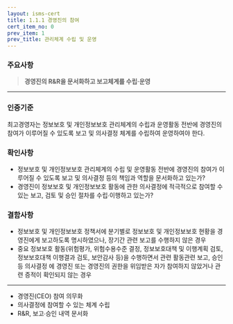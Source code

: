 ```yaml
---
layout: isms-cert
title: 1.1.1 경영진의 참여
cert_item_no: 0
prev_item: 1
prev_title: 관리체계 수립 및 운영
---
```


### 주요사항  
> **경영진의 R&R을 문서화하고 보고체계를 수립‧운영**

---

### 인증기준  
최고경영자는 정보보호 및 개인정보보호 관리체계의 수립과 운영활동 전반에 경영진의 참여가 이루어질 수 있도록 보고 및 의사결정 체계를 수립하여 운영하여야 한다.  

### 확인사항
- 정보보호 및 개인정보보호 관리체계의 수립 및 운영활동 전반에 경영진의 참여가 이루어질 수 있도록 보고 및 의사결정 등의 책임과 역할을 문서화하고 있는가?
- 경영진이 정보보호 및 개인정보보호 활동에 관한 의사결정에 적극적으로 참여할 수 있는 보고, 검토 및 승인 절차를 수립∙이행하고 있는가?	

### 결함사항
- 정보보호 및 개인정보보호 정책서에 분기별로 정보보호 및 개인정보보호 현황을 경영진에게 보고하도록 명시하였으나, 장기간 관련 보고를 수행하지 않은 경우
- 중요 정보보호 활동(위험평가, 위험수용수준 결정, 정보보호대책 및 이행계획 검토, 정보보호대책 이행결과 검토, 보안감사 등)을 수행하면서 관련 활동관련 보고, 승인 등 의사결정 에 경영진 또는 경영진의 권한을 위임받은 자가 참여하지 않았거나 관련 증적이 확인되지 않는 경우

---

- 경영진(CEO) 참여 의무화
- 의사결정에 참여할 수 있는 체계 수립
- R&R, 보고∙승인 내역 문서화